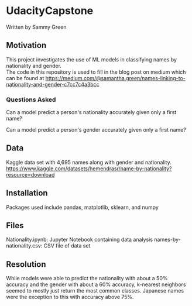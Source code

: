 # UdacityCapstone
Written by Sammy Green


## Motivation
This project investigates the use of ML models in classifying names by nationality and gender.  
The code in this repository is used to fill in the blog post on medium which can be found at https://medium.com/@samantha.green/names-linking-to-nationality-and-gender-c7cc7c4a3bcc

### Questions Asked
Can a model predict a person's nationality accurately given only a first name?

Can a model predict a person's gender accurately given only a first name?

## Data
Kaggle data set with 4,695 names along with gender and nationality.  
https://www.kaggle.com/datasets/hemendrasr/name-by-nationality?resource=download

## Installation 
Packages used include pandas, matplotlib, sklearn, and numpy

## Files
Nationality.ipynb: Jupyter Notebook containing data analysis
names-by-nationality.csv: CSV file of data set

## Resolution
While models were able to predict the nationality with about a 50% accuracy and the gender with about a 60% accuracy, k-nearest neighbors seemed to mostly just return the most common classes. Japanese names were the exception to this with accuracy above 75%. 
